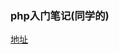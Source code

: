 ### php入门笔记(同学的)
[地址](https://note.youdao.com/share/?id=b2e56de68122aeb9930ff1cc14ba5b83&type=note#/)

